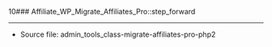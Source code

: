 10### Affiliate_WP_Migrate_Affiliates_Pro::step_forward

----

- Source file: admin_tools_class-migrate-affiliates-pro-php2